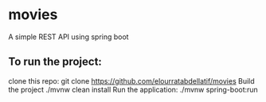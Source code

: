 # movies 
A simple REST API using spring boot 
  
## To run the project: 
 
clone this repo: 
  git clone https://github.com/elourratabdellatif/movies 
Build the project 
  ./mvnw clean install 
Run the application: 
  ./mvnw spring-boot:run
